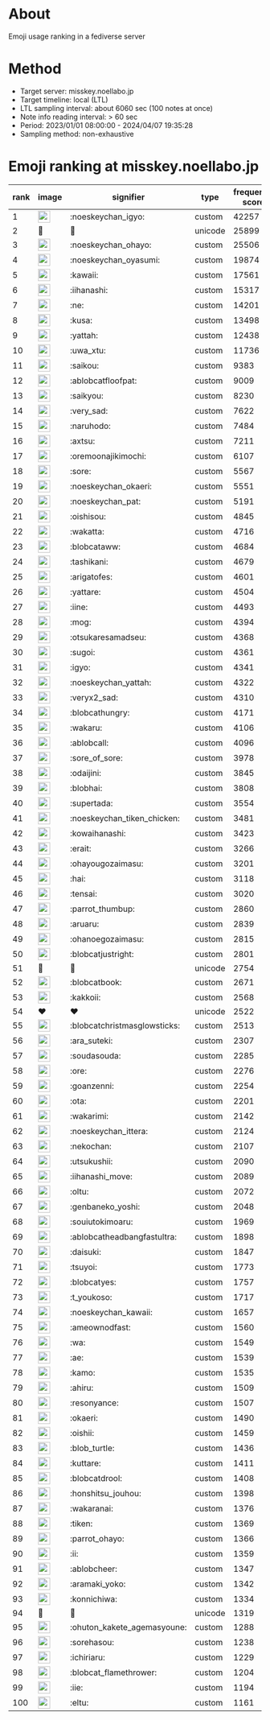 # About
Emoji usage ranking in a fediverse server

# Method
- Target server: misskey.noellabo.jp
- Target timeline: local (LTL)
- LTL sampling interval: about 6060 sec (100 notes at once)
- Note info reading interval: > 60 sec
- Period: 2023/01/01 08:00:00 - 2024/04/07 19:35:28 
- Sampling method: non-exhaustive

# Emoji ranking at misskey.noellabo.jp

|rank|image|signifier|type|frequency score|
|----|----|----|----|----|
|1|<img height="24" src="https://misskey.noellabo.jp/emoji/noeskeychan_igyo.webp">|:noeskeychan_igyo:|custom|42257|
|2|🎉|🎉|unicode|25899|
|3|<img height="24" src="https://misskey.noellabo.jp/emoji/noeskeychan_ohayo.webp">|:noeskeychan_ohayo:|custom|25506|
|4|<img height="24" src="https://misskey.noellabo.jp/emoji/noeskeychan_oyasumi.webp">|:noeskeychan_oyasumi:|custom|19874|
|5|<img height="24" src="https://misskey.noellabo.jp/emoji/kawaii.webp">|:kawaii:|custom|17561|
|6|<img height="24" src="https://misskey.noellabo.jp/emoji/iihanashi.webp">|:iihanashi:|custom|15317|
|7|<img height="24" src="https://misskey.noellabo.jp/emoji/ne.webp">|:ne:|custom|14201|
|8|<img height="24" src="https://misskey.noellabo.jp/emoji/kusa.webp">|:kusa:|custom|13498|
|9|<img height="24" src="https://misskey.noellabo.jp/emoji/yattah.webp">|:yattah:|custom|12438|
|10|<img height="24" src="https://misskey.noellabo.jp/emoji/uwa_xtu.webp">|:uwa_xtu:|custom|11736|
|11|<img height="24" src="https://misskey.noellabo.jp/emoji/saikou.webp">|:saikou:|custom|9383|
|12|<img height="24" src="https://misskey.noellabo.jp/emoji/ablobcatfloofpat.webp">|:ablobcatfloofpat:|custom|9009|
|13|<img height="24" src="https://misskey.noellabo.jp/emoji/saikyou.webp">|:saikyou:|custom|8230|
|14|<img height="24" src="https://misskey.noellabo.jp/emoji/very_sad.webp">|:very_sad:|custom|7622|
|15|<img height="24" src="https://misskey.noellabo.jp/emoji/naruhodo.webp">|:naruhodo:|custom|7484|
|16|<img height="24" src="https://misskey.noellabo.jp/emoji/axtsu.webp">|:axtsu:|custom|7211|
|17|<img height="24" src="https://misskey.noellabo.jp/emoji/oremoonajikimochi.webp">|:oremoonajikimochi:|custom|6107|
|18|<img height="24" src="https://misskey.noellabo.jp/emoji/sore.webp">|:sore:|custom|5567|
|19|<img height="24" src="https://misskey.noellabo.jp/emoji/noeskeychan_okaeri.webp">|:noeskeychan_okaeri:|custom|5551|
|20|<img height="24" src="https://misskey.noellabo.jp/emoji/noeskeychan_pat.webp">|:noeskeychan_pat:|custom|5191|
|21|<img height="24" src="https://misskey.noellabo.jp/emoji/oishisou.webp">|:oishisou:|custom|4845|
|22|<img height="24" src="https://misskey.noellabo.jp/emoji/wakatta.webp">|:wakatta:|custom|4716|
|23|<img height="24" src="https://misskey.noellabo.jp/emoji/blobcataww.webp">|:blobcataww:|custom|4684|
|24|<img height="24" src="https://misskey.noellabo.jp/emoji/tashikani.webp">|:tashikani:|custom|4679|
|25|<img height="24" src="https://misskey.noellabo.jp/emoji/arigatofes.webp">|:arigatofes:|custom|4601|
|26|<img height="24" src="https://misskey.noellabo.jp/emoji/yattare.webp">|:yattare:|custom|4504|
|27|<img height="24" src="https://misskey.noellabo.jp/emoji/iine.webp">|:iine:|custom|4493|
|28|<img height="24" src="https://misskey.noellabo.jp/emoji/mog.webp">|:mog:|custom|4394|
|29|<img height="24" src="https://misskey.noellabo.jp/emoji/otsukaresamadseu.webp">|:otsukaresamadseu:|custom|4368|
|30|<img height="24" src="https://misskey.noellabo.jp/emoji/sugoi.webp">|:sugoi:|custom|4361|
|31|<img height="24" src="https://misskey.noellabo.jp/emoji/igyo.webp">|:igyo:|custom|4341|
|32|<img height="24" src="https://misskey.noellabo.jp/emoji/noeskeychan_yattah.webp">|:noeskeychan_yattah:|custom|4322|
|33|<img height="24" src="https://misskey.noellabo.jp/emoji/veryx2_sad.webp">|:veryx2_sad:|custom|4310|
|34|<img height="24" src="https://misskey.noellabo.jp/emoji/blobcathungry.webp">|:blobcathungry:|custom|4171|
|35|<img height="24" src="https://misskey.noellabo.jp/emoji/wakaru.webp">|:wakaru:|custom|4106|
|36|<img height="24" src="https://misskey.noellabo.jp/emoji/ablobcall.webp">|:ablobcall:|custom|4096|
|37|<img height="24" src="https://misskey.noellabo.jp/emoji/sore_of_sore.webp">|:sore_of_sore:|custom|3978|
|38|<img height="24" src="https://misskey.noellabo.jp/emoji/odaijini.webp">|:odaijini:|custom|3845|
|39|<img height="24" src="https://misskey.noellabo.jp/emoji/blobhai.webp">|:blobhai:|custom|3808|
|40|<img height="24" src="https://misskey.noellabo.jp/emoji/supertada.webp">|:supertada:|custom|3554|
|41|<img height="24" src="https://misskey.noellabo.jp/emoji/noeskeychan_tiken_chicken.webp">|:noeskeychan_tiken_chicken:|custom|3481|
|42|<img height="24" src="https://misskey.noellabo.jp/emoji/kowaihanashi.webp">|:kowaihanashi:|custom|3423|
|43|<img height="24" src="https://misskey.noellabo.jp/emoji/erait.webp">|:erait:|custom|3266|
|44|<img height="24" src="https://misskey.noellabo.jp/emoji/ohayougozaimasu.webp">|:ohayougozaimasu:|custom|3201|
|45|<img height="24" src="https://misskey.noellabo.jp/emoji/hai.webp">|:hai:|custom|3118|
|46|<img height="24" src="https://misskey.noellabo.jp/emoji/tensai.webp">|:tensai:|custom|3020|
|47|<img height="24" src="https://misskey.noellabo.jp/emoji/parrot_thumbup.webp">|:parrot_thumbup:|custom|2860|
|48|<img height="24" src="https://misskey.noellabo.jp/emoji/aruaru.webp">|:aruaru:|custom|2839|
|49|<img height="24" src="https://misskey.noellabo.jp/emoji/ohanoegozaimasu.webp">|:ohanoegozaimasu:|custom|2815|
|50|<img height="24" src="https://misskey.noellabo.jp/emoji/blobcatjustright.webp">|:blobcatjustright:|custom|2801|
|51|🍗|🍗|unicode|2754|
|52|<img height="24" src="https://misskey.noellabo.jp/emoji/blobcatbook.webp">|:blobcatbook:|custom|2671|
|53|<img height="24" src="https://misskey.noellabo.jp/emoji/kakkoii.webp">|:kakkoii:|custom|2568|
|54|❤|❤|unicode|2522|
|55|<img height="24" src="https://misskey.noellabo.jp/emoji/blobcatchristmasglowsticks.webp">|:blobcatchristmasglowsticks:|custom|2513|
|56|<img height="24" src="https://misskey.noellabo.jp/emoji/ara_suteki.webp">|:ara_suteki:|custom|2307|
|57|<img height="24" src="https://misskey.noellabo.jp/emoji/soudasouda.webp">|:soudasouda:|custom|2285|
|58|<img height="24" src="https://misskey.noellabo.jp/emoji/ore.webp">|:ore:|custom|2276|
|59|<img height="24" src="https://misskey.noellabo.jp/emoji/goanzenni.webp">|:goanzenni:|custom|2254|
|60|<img height="24" src="https://misskey.noellabo.jp/emoji/ota.webp">|:ota:|custom|2201|
|61|<img height="24" src="https://misskey.noellabo.jp/emoji/wakarimi.webp">|:wakarimi:|custom|2142|
|62|<img height="24" src="https://misskey.noellabo.jp/emoji/noeskeychan_ittera.webp">|:noeskeychan_ittera:|custom|2124|
|63|<img height="24" src="https://misskey.noellabo.jp/emoji/nekochan.webp">|:nekochan:|custom|2107|
|64|<img height="24" src="https://misskey.noellabo.jp/emoji/utsukushii.webp">|:utsukushii:|custom|2090|
|65|<img height="24" src="https://misskey.noellabo.jp/emoji/iihanashi_move.webp">|:iihanashi_move:|custom|2089|
|66|<img height="24" src="https://misskey.noellabo.jp/emoji/oltu.webp">|:oltu:|custom|2072|
|67|<img height="24" src="https://misskey.noellabo.jp/emoji/genbaneko_yoshi.webp">|:genbaneko_yoshi:|custom|2048|
|68|<img height="24" src="https://misskey.noellabo.jp/emoji/souiutokimoaru.webp">|:souiutokimoaru:|custom|1969|
|69|<img height="24" src="https://misskey.noellabo.jp/emoji/ablobcatheadbangfastultra.webp">|:ablobcatheadbangfastultra:|custom|1898|
|70|<img height="24" src="https://misskey.noellabo.jp/emoji/daisuki.webp">|:daisuki:|custom|1847|
|71|<img height="24" src="https://misskey.noellabo.jp/emoji/tsuyoi.webp">|:tsuyoi:|custom|1773|
|72|<img height="24" src="https://misskey.noellabo.jp/emoji/blobcatyes.webp">|:blobcatyes:|custom|1757|
|73|<img height="24" src="https://misskey.noellabo.jp/emoji/t_youkoso.webp">|:t_youkoso:|custom|1717|
|74|<img height="24" src="https://misskey.noellabo.jp/emoji/noeskeychan_kawaii.webp">|:noeskeychan_kawaii:|custom|1657|
|75|<img height="24" src="https://misskey.noellabo.jp/emoji/ameownodfast.webp">|:ameownodfast:|custom|1560|
|76|<img height="24" src="https://misskey.noellabo.jp/emoji/wa.webp">|:wa:|custom|1549|
|77|<img height="24" src="https://misskey.noellabo.jp/emoji/ae.webp">|:ae:|custom|1539|
|78|<img height="24" src="https://misskey.noellabo.jp/emoji/kamo.webp">|:kamo:|custom|1535|
|79|<img height="24" src="https://misskey.noellabo.jp/emoji/ahiru.webp">|:ahiru:|custom|1509|
|80|<img height="24" src="https://misskey.noellabo.jp/emoji/resonyance.webp">|:resonyance:|custom|1507|
|81|<img height="24" src="https://misskey.noellabo.jp/emoji/okaeri.webp">|:okaeri:|custom|1490|
|82|<img height="24" src="https://misskey.noellabo.jp/emoji/oishii.webp">|:oishii:|custom|1459|
|83|<img height="24" src="https://misskey.noellabo.jp/emoji/blob_turtle.webp">|:blob_turtle:|custom|1436|
|84|<img height="24" src="https://misskey.noellabo.jp/emoji/kuttare.webp">|:kuttare:|custom|1411|
|85|<img height="24" src="https://misskey.noellabo.jp/emoji/blobcatdrool.webp">|:blobcatdrool:|custom|1408|
|86|<img height="24" src="https://misskey.noellabo.jp/emoji/honshitsu_jouhou.webp">|:honshitsu_jouhou:|custom|1398|
|87|<img height="24" src="https://misskey.noellabo.jp/emoji/wakaranai.webp">|:wakaranai:|custom|1376|
|88|<img height="24" src="https://misskey.noellabo.jp/emoji/tiken.webp">|:tiken:|custom|1369|
|89|<img height="24" src="https://misskey.noellabo.jp/emoji/parrot_ohayo.webp">|:parrot_ohayo:|custom|1366|
|90|<img height="24" src="https://misskey.noellabo.jp/emoji/ii.webp">|:ii:|custom|1359|
|91|<img height="24" src="https://misskey.noellabo.jp/emoji/ablobcheer.webp">|:ablobcheer:|custom|1347|
|92|<img height="24" src="https://misskey.noellabo.jp/emoji/aramaki_yoko.webp">|:aramaki_yoko:|custom|1342|
|93|<img height="24" src="https://misskey.noellabo.jp/emoji/konnichiwa.webp">|:konnichiwa:|custom|1334|
|94|👀|👀|unicode|1319|
|95|<img height="24" src="https://misskey.noellabo.jp/emoji/ohuton_kakete_agemasyoune.webp">|:ohuton_kakete_agemasyoune:|custom|1288|
|96|<img height="24" src="https://misskey.noellabo.jp/emoji/sorehasou.webp">|:sorehasou:|custom|1238|
|97|<img height="24" src="https://misskey.noellabo.jp/emoji/ichiriaru.webp">|:ichiriaru:|custom|1229|
|98|<img height="24" src="https://misskey.noellabo.jp/emoji/blobcat_flamethrower.webp">|:blobcat_flamethrower:|custom|1204|
|99|<img height="24" src="https://misskey.noellabo.jp/emoji/iie.webp">|:iie:|custom|1194|
|100|<img height="24" src="https://misskey.noellabo.jp/emoji/eltu.webp">|:eltu:|custom|1161|
